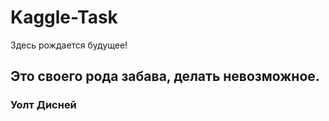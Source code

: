 # Kaggle-Task
Здесь рождается будущее!

## Это своего рода забава, делать невозможное. 
### Уолт Дисней
